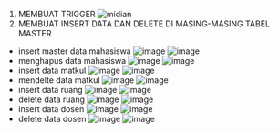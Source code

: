 1. MEMBUAT TRIGGER
![midian](https://user-images.githubusercontent.com/19355492/149541404-ef0bf6eb-e2ee-42ba-8afd-02aa5371f1c4.jpg)
2. MEMBUAT INSERT DATA DAN DELETE DI MASING-MASING TABEL MASTER
- insert master data mahasiswa
![image](https://user-images.githubusercontent.com/19355492/149541577-9302aaf0-27fc-4502-9bb5-ef8ef0cff1ba.png)
![image](https://user-images.githubusercontent.com/19355492/149541779-ce72ddc9-bf56-4ea8-9304-6e2fe04154bd.png)
- menghapus data mahasiswa
![image](https://user-images.githubusercontent.com/19355492/149541855-f434bdbb-db28-4328-b140-a2f2c16c3233.png)
![image](https://user-images.githubusercontent.com/19355492/149541863-e12cb217-b24f-4b26-8af8-a43e860c88bd.png)
- insert data matkul
![image](https://user-images.githubusercontent.com/19355492/149542192-b9c9b1fe-1fa0-4795-82ce-2b7666e56132.png)
![image](https://user-images.githubusercontent.com/19355492/149542221-fb1a9efa-81eb-493d-991d-c4286681ff0d.png)
- mendelte data matkul
![image](https://user-images.githubusercontent.com/19355492/149542273-56d85957-3175-47cd-821f-47ce3780b386.png)
![image](https://user-images.githubusercontent.com/19355492/149542304-b5dfd51e-007a-4d98-b7f3-2393177a1cc8.png)
- insert data ruang
![image](https://user-images.githubusercontent.com/19355492/149542434-ca0d8f26-8366-4104-8fe1-66ab08072068.png)
![image](https://user-images.githubusercontent.com/19355492/149542454-ac5d6405-7add-43e4-ac36-b7b07f52e404.png)
- delete data ruang
![image](https://user-images.githubusercontent.com/19355492/149542535-965ca365-8d41-4adb-b9cd-af742d9cb147.png)
![image](https://user-images.githubusercontent.com/19355492/149542644-b39e2334-0cde-47e9-98bd-b37fd3ca75a6.png)
- insert data dosen
![image](https://user-images.githubusercontent.com/19355492/149542768-292fa058-6f94-45b5-93ec-86e39885ec0b.png)
![image](https://user-images.githubusercontent.com/19355492/149542794-625255d3-7403-46f3-bb89-5bc26c9359df.png)
- delete data dosen
![image](https://user-images.githubusercontent.com/19355492/149542868-f63502b7-0750-4976-8778-e71f5ba3ef28.png)
![image](https://user-images.githubusercontent.com/19355492/149542893-f96259d8-23b5-4591-9f4a-599609738a99.png)


